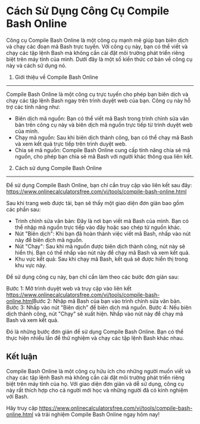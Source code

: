 Cách Sử Dụng Công Cụ Compile Bash Online
========================================

Công cụ Compile Bash Online là một công cụ mạnh mẽ giúp bạn biên dịch và chạy các đoạn mã Bash trực tuyến. Với công cụ này, bạn có thể viết và chạy các tập lệnh Bash mà không cần cài đặt môi trường phát triển riêng biệt trên máy tính của mình. Dưới đây là một số kiến thức cơ bản về công cụ này và cách sử dụng nó.

1. Giới thiệu về Compile Bash Online
------------------------------------

Compile Bash Online là một công cụ trực tuyến cho phép bạn biên dịch và chạy các tập lệnh Bash ngay trên trình duyệt web của bạn. Công cụ này hỗ trợ các tính năng như:

- Biên dịch mã nguồn: Bạn có thể viết mã Bash trong trình chỉnh sửa văn bản trên công cụ này và biên dịch mã nguồn trực tiếp từ trình duyệt web của mình.
- Chạy mã nguồn: Sau khi biên dịch thành công, bạn có thể chạy mã Bash và xem kết quả trực tiếp trên trình duyệt web.
- Chia sẻ mã nguồn: Compile Bash Online cung cấp tính năng chia sẻ mã nguồn, cho phép bạn chia sẻ mã Bash với người khác thông qua liên kết.

2. Cách sử dụng Compile Bash Online
-----------------------------------

Để sử dụng Compile Bash Online, bạn chỉ cần truy cập vào liên kết sau đây: <https://www.onlinecalculatorsfree.com/vi/tools/compile-bash-online.html>

Sau khi trang web được tải, bạn sẽ thấy một giao diện đơn giản bao gồm các phần sau:

- Trình chỉnh sửa văn bản: Đây là nơi bạn viết mã Bash của mình. Bạn có thể nhập mã nguồn trực tiếp vào đây hoặc sao chép từ nguồn khác.
- Nút "Biên dịch": Khi bạn đã hoàn thành việc viết mã Bash, nhấp vào nút này để biên dịch mã nguồn.
- Nút "Chạy": Sau khi mã nguồn được biên dịch thành công, nút này sẽ hiển thị. Bạn có thể nhấp vào nút này để chạy mã Bash và xem kết quả.
- Khu vực kết quả: Sau khi chạy mã Bash, kết quả sẽ được hiển thị trong khu vực này.

Để sử dụng công cụ này, bạn chỉ cần làm theo các bước đơn giản sau:

Bước 1: Mở trình duyệt web và truy cập vào liên kết <https://www.onlinecalculatorsfree.com/vi/tools/compile-bash-online.html>Bước 2: Nhập mã Bash của bạn vào trình chỉnh sửa văn bản. Bước 3: Nhấp vào nút "Biên dịch" để biên dịch mã nguồn. Bước 4: Nếu biên dịch thành công, nút "Chạy" sẽ xuất hiện. Nhấp vào nút này để chạy mã Bash và xem kết quả.

Đó là những bước đơn giản để sử dụng Compile Bash Online. Bạn có thể thực hiện nhiều lần để thử nghiệm và chạy các tập lệnh Bash khác nhau.

Kết luận
--------

Compile Bash Online là một công cụ hữu ích cho những người muốn viết và chạy các tập lệnh Bash mà không cần cài đặt môi trường phát triển riêng biệt trên máy tính của họ. Với giao diện đơn giản và dễ sử dụng, công cụ này rất thích hợp cho cả người mới học và những người đã có kinh nghiệm với Bash.

Hãy truy cập <https://www.onlinecalculatorsfree.com/vi/tools/compile-bash-online.html> và trải nghiệm Compile Bash Online ngay hôm nay!
